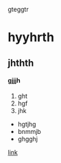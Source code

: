 gteggtr

# hyyhrth

## jhthth  

#### gjjjh

1. ght
2. hgf
3. jhk

* hgtjhg
* bnmmjb
* ghgghj

[link](https://github.com/gabegalindo24/CYBR_408_Final_Project/new/main?filename=README.md)
